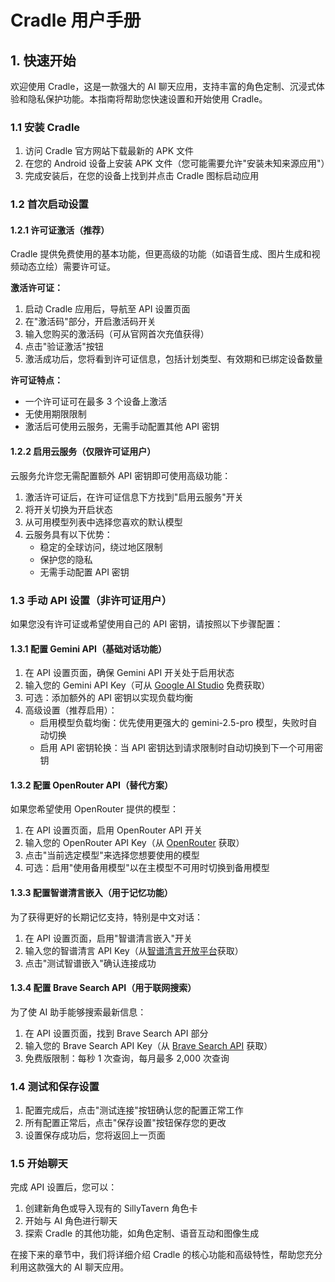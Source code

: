 # Cradle 用户手册

## 1. 快速开始

欢迎使用 Cradle，这是一款强大的 AI 聊天应用，支持丰富的角色定制、沉浸式体验和隐私保护功能。本指南将帮助您快速设置和开始使用 Cradle。

### 1.1 安装 Cradle

1. 访问 Cradle 官方网站下载最新的 APK 文件
2. 在您的 Android 设备上安装 APK 文件（您可能需要允许"安装未知来源应用"）
3. 完成安装后，在您的设备上找到并点击 Cradle 图标启动应用

### 1.2 首次启动设置

#### 1.2.1 许可证激活（推荐）

Cradle 提供免费使用的基本功能，但更高级的功能（如语音生成、图片生成和视频动态立绘）需要许可证。

**激活许可证：**

1. 启动 Cradle 应用后，导航至 API 设置页面
2. 在"激活码"部分，开启激活码开关
3. 输入您购买的激活码（可从官网首次充值获得）
4. 点击"验证激活"按钮
5. 激活成功后，您将看到许可证信息，包括计划类型、有效期和已绑定设备数量

**许可证特点：**
- 一个许可证可在最多 3 个设备上激活
- 无使用期限限制
- 激活后可使用云服务，无需手动配置其他 API 密钥

#### 1.2.2 启用云服务（仅限许可证用户）

云服务允许您无需配置额外 API 密钥即可使用高级功能：

1. 激活许可证后，在许可证信息下方找到"启用云服务"开关
2. 将开关切换为开启状态
3. 从可用模型列表中选择您喜欢的默认模型
4. 云服务具有以下优势：
   - 稳定的全球访问，绕过地区限制
   - 保护您的隐私
   - 无需手动配置 API 密钥

### 1.3 手动 API 设置（非许可证用户）

如果您没有许可证或希望使用自己的 API 密钥，请按照以下步骤配置：

#### 1.3.1 配置 Gemini API（基础对话功能）

1. 在 API 设置页面，确保 Gemini API 开关处于启用状态
2. 输入您的 Gemini API Key（可从 [Google AI Studio](https://aistudio.google.com) 免费获取）
3. 可选：添加额外的 API 密钥以实现负载均衡
4. 高级设置（推荐启用）：
   - 启用模型负载均衡：优先使用更强大的 gemini-2.5-pro 模型，失败时自动切换
   - 启用 API 密钥轮换：当 API 密钥达到请求限制时自动切换到下一个可用密钥

#### 1.3.2 配置 OpenRouter API（替代方案）

如果您希望使用 OpenRouter 提供的模型：

1. 在 API 设置页面，启用 OpenRouter API 开关
2. 输入您的 OpenRouter API Key（从 [OpenRouter](https://openrouter.ai) 获取）
3. 点击"当前选定模型"来选择您想要使用的模型
4. 可选：启用"使用备用模型"以在主模型不可用时切换到备用模型

#### 1.3.3 配置智谱清言嵌入（用于记忆功能）

为了获得更好的长期记忆支持，特别是中文对话：

1. 在 API 设置页面，启用"智谱清言嵌入"开关
2. 输入您的智谱清言 API Key（从[智谱清言开放平台](https://open.bigmodel.cn)获取）
3. 点击"测试智谱嵌入"确认连接成功

#### 1.3.4 配置 Brave Search API（用于联网搜索）

为了使 AI 助手能够搜索最新信息：

1. 在 API 设置页面，找到 Brave Search API 部分
2. 输入您的 Brave Search API Key（从 [Brave Search API](https://brave.com/search/api/) 获取）
3. 免费版限制：每秒 1 次查询，每月最多 2,000 次查询

### 1.4 测试和保存设置

1. 配置完成后，点击"测试连接"按钮确认您的配置正常工作
2. 所有配置正常后，点击"保存设置"按钮保存您的更改
3. 设置保存成功后，您将返回上一页面

### 1.5 开始聊天

完成 API 设置后，您可以：

1. 创建新角色或导入现有的 SillyTavern 角色卡
2. 开始与 AI 角色进行聊天
3. 探索 Cradle 的其他功能，如角色定制、语音互动和图像生成

在接下来的章节中，我们将详细介绍 Cradle 的核心功能和高级特性，帮助您充分利用这款强大的 AI 聊天应用。

